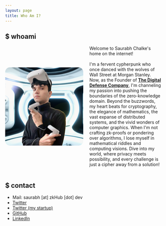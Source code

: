 ```yaml
---
layout: page
title: Who Am I?
---
```


## $ whoami

<div class="about-me-content" style="display: flex; align-items: center;">
    <img src="/assets/images/about-me/profile-picture.png" alt="Saurabh Chalke's Image" style="max-width: 50%; margin-right: 20px; border-radius: 15px;">
    <div>
        Welcome to Saurabh Chalke's home on the internet!<br /><br />I'm a fervent cypherpunk who once danced with the wolves of Wall Street at Morgan Stanley. Now, as the Founder of <a href="https://digitaldefensecompany.github.io/" target="_blank"><strong>The Digital Defense Company</strong></a>, I'm channeling my passion into pushing the boundaries of the zero-knowledge domain. Beyond the buzzwords, my heart beats for cryptography, the elegance of mathematics, the vast expanse of distributed systems, and the vivid wonders of computer graphics. When I'm not crafting zk-proofs or pondering over algorithms, I lose myself in mathematical riddles and computing visions. Dive into my world, where privacy meets possibility, and every challenge is just a cipher away from a solution!
    </div>
</div>

<br />

## $ contact
- Mail: saurabh [at] zkHub [dot] dev
- [Twitter](https://twitter.com/saurabhchalke)
- [Twitter (my startup)](https://twitter.com/DigiDefenseCo)
- [GitHub](https://github.com/saurabhchalke)
- [LinkedIn](https://www.linkedin.com/in/saurabhchalke/)
